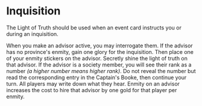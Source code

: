 # Inquisition
The Light of Truth should be used when an event card instructs you or during an inquisition.

When you make an advisor active, you may interrogate them. If the advisor has no province's enmity, gain one glory for the inquisition. Then place one of your enmity stickers on the advisor. Secretly shine the light of truth on that advisor. If the advisor is a society member, you will see their rank as a number *(a higher number means higher rank)*. Do not reveal the number but read the corresponding entry in the Captain's Booke, then continue your turn. All players may write down what they hear. Enmity on an advisor increases the cost to hire that advisor by one gold for that player per enmity.
